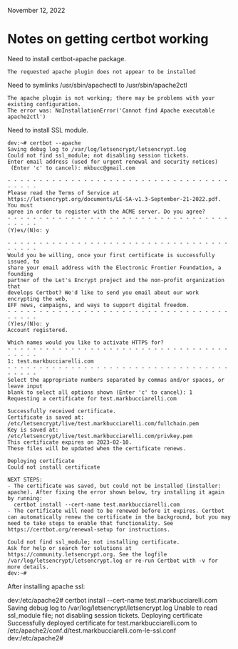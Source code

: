 November 12, 2022

Notes on getting certbot working
=================================


Need to install certbot-apache package.

    The requested apache plugin does not appear to be installed


Need to symlinks /usr/sbin/apachectl to /usr/sbin/apache2ctl

    The apache plugin is not working; there may be problems with your existing configuration.
    The error was: NoInstallationError('Cannot find Apache executable apache2ctl')

Need to install SSL module.


    dev:~# certbot --apache
    Saving debug log to /var/log/letsencrypt/letsencrypt.log
    Could not find ssl_module; not disabling session tickets.
    Enter email address (used for urgent renewal and security notices)
     (Enter 'c' to cancel): mkbucc@gmail.com
    
    - - - - - - - - - - - - - - - - - - - - - - - - - - - - - - - - - - - - - - - -
    Please read the Terms of Service at
    https://letsencrypt.org/documents/LE-SA-v1.3-September-21-2022.pdf. You must
    agree in order to register with the ACME server. Do you agree?
    - - - - - - - - - - - - - - - - - - - - - - - - - - - - - - - - - - - - - - - -
    (Y)es/(N)o: y
    
    - - - - - - - - - - - - - - - - - - - - - - - - - - - - - - - - - - - - - - - -
    Would you be willing, once your first certificate is successfully issued, to
    share your email address with the Electronic Frontier Foundation, a founding
    partner of the Let's Encrypt project and the non-profit organization that
    develops Certbot? We'd like to send you email about our work encrypting the web,
    EFF news, campaigns, and ways to support digital freedom.
    - - - - - - - - - - - - - - - - - - - - - - - - - - - - - - - - - - - - - - - -
    (Y)es/(N)o: y
    Account registered.
    
    Which names would you like to activate HTTPS for?
    - - - - - - - - - - - - - - - - - - - - - - - - - - - - - - - - - - - - - - - -
    1: test.markbucciarelli.com
    - - - - - - - - - - - - - - - - - - - - - - - - - - - - - - - - - - - - - - - -
    Select the appropriate numbers separated by commas and/or spaces, or leave input
    blank to select all options shown (Enter 'c' to cancel): 1
    Requesting a certificate for test.markbucciarelli.com
    
    Successfully received certificate.
    Certificate is saved at: /etc/letsencrypt/live/test.markbucciarelli.com/fullchain.pem
    Key is saved at:         /etc/letsencrypt/live/test.markbucciarelli.com/privkey.pem
    This certificate expires on 2023-02-10.
    These files will be updated when the certificate renews.
    
    Deploying certificate
    Could not install certificate
    
    NEXT STEPS:
    - The certificate was saved, but could not be installed (installer: apache). After fixing the error shown below, try installing it again by running:
      certbot install --cert-name test.markbucciarelli.com
    - The certificate will need to be renewed before it expires. Certbot can automatically renew the certificate in the background, but you may need to take steps to enable that functionality. See https://certbot.org/renewal-setup for instructions.
    
    Could not find ssl_module; not installing certificate.
    Ask for help or search for solutions at https://community.letsencrypt.org. See the logfile /var/log/letsencrypt/letsencrypt.log or re-run Certbot with -v for more details.
    dev:~# 



After installing apache ssl:


   dev:/etc/apache2# certbot install --cert-name test.markbucciarelli.com
   Saving debug log to /var/log/letsencrypt/letsencrypt.log
   Unable to read ssl_module file; not disabling session tickets.
   Deploying certificate
   Successfully deployed certificate for test.markbucciarelli.com to /etc/apache2/conf.d/test.markbucciarelli.com-le-ssl.conf
   dev:/etc/apache2# 
